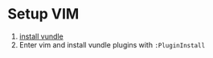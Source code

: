 # Setup VIM

1. [install vundle](https://github.com/VundleVim/Vundle.vim#quick-start)
2. Enter vim and install vundle plugins with `:PluginInstall`
